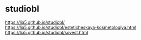 # studiobl


https://lia5.github.io/studiobl/  <br>
https://lia5.github.io/studiobl/esteticheskaya-kosmetologiya.html <br>
https://lia5.github.io/studiobl/sovest.html
